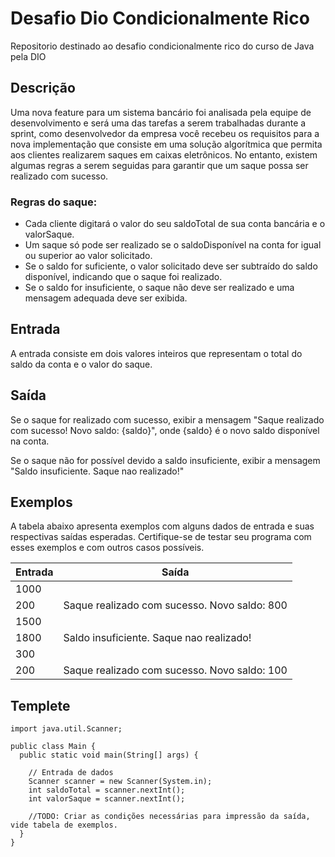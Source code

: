 # Desafio Dio Condicionalmente Rico
Repositorio destinado ao desafio condicionalmente rico do curso de Java pela DIO

## Descrição
Uma nova feature para um sistema bancário foi analisada pela equipe de desenvolvimento e será uma das tarefas a serem trabalhadas durante a sprint, como desenvolvedor da empresa você recebeu os requisitos para a nova implementação que consiste em uma solução algorítmica que permita aos clientes realizarem saques em caixas eletrônicos. No entanto, existem algumas regras a serem seguidas para garantir que um saque possa ser realizado com sucesso.

### Regras do saque:

- Cada cliente digitará o valor do seu saldoTotal de sua conta bancária e o valorSaque.
- Um saque só pode ser realizado se o saldoDisponível na conta for igual ou superior ao valor solicitado.
- Se o saldo for suficiente, o valor solicitado deve ser subtraído do saldo disponível, indicando que o saque foi realizado.
- Se o saldo for insuficiente, o saque não deve ser realizado e uma mensagem adequada deve ser exibida.

## Entrada
A entrada consiste em dois valores inteiros que representam o total do saldo da conta e o valor do saque.

## Saída
Se o saque for realizado com sucesso, exibir a mensagem "Saque realizado com sucesso! Novo saldo: {saldo}", onde {saldo} é o novo saldo disponível na conta.

Se o saque não for possível devido a saldo insuficiente, exibir a mensagem "Saldo insuficiente. Saque nao realizado!"

## Exemplos
A tabela abaixo apresenta exemplos com alguns dados de entrada e suas respectivas saídas esperadas. Certifique-se de testar seu programa com esses exemplos e com outros casos possíveis.

|Entrada | Saída |
|---|---|
| 1000
 200| Saque realizado com sucesso. Novo saldo: 800 |
|1500
1800 | Saldo insuficiente. Saque nao realizado!|
| 300
200 | Saque realizado com sucesso. Novo saldo: 100|

## Templete

```
import java.util.Scanner;

public class Main {
  public static void main(String[] args) {

    // Entrada de dados
    Scanner scanner = new Scanner(System.in);
    int saldoTotal = scanner.nextInt();
    int valorSaque = scanner.nextInt();

    //TODO: Criar as condições necessárias para impressão da saída, vide tabela de exemplos.
  }
}
```